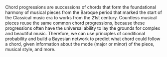 Chord progressions are successions of chords that form the foundational harmony of musical pieces from the Baroque period that marked the start of the Classical music era to works from the 21st century. 
Countless musical pieces reuse the same common chord progressions, because these progressions often have the universal ability to lay the grounds for complex and beautiful music. 
Therefore, we can use principles of conditional probability and build a Bayesian network to predict what chord could follow a chord, given information about the mode (major or minor) of the piece, musical style, and more.
